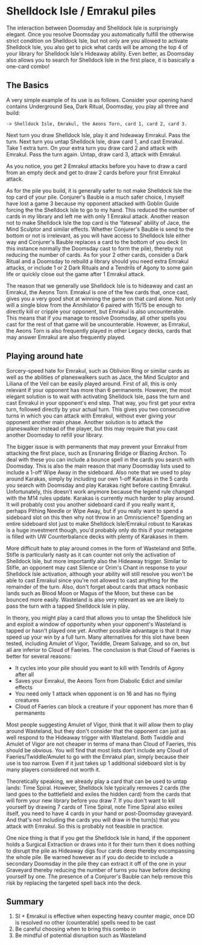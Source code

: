 # Shelldock Isle / Emrakul piles

The interaction between Doomsday and Shelldock Isle is surprisingly elegant.
Once you resolve Doomsday you automatically fulfill the otherwise strict
condition on Shelldock Isle, but not only are you allowed to activate Shelldock
Isle, you also get to pick what cards will be among the top 4 of your library
for Shelldock Isle's Hideaway ability. Even better, as Doomsday also allows you
to search for Shelldock Isle in the first place, it is basically a one-card
combo!

## The Basics

A very simple example of its use is as follows. Consider your opening hand
contains Underground Sea, Dark Ritual, Doomsday, you play all three and build:

```
-> Shelldock Isle, Emrakul, the Aeons Torn, card 1, card 2, card 3.
```

Next turn you draw Shelldock Isle, play it and hideaway Emrakul. Pass the turn.
Next turn you untap Shelldock Isle, draw card 1, and cast Emrakul. Take 1 extra
turn. On your extra turn you draw card 2 and attack with Emrakul. Pass the turn
again. Untap, draw card 3, attack with Emrakul.

As you notice, you get 2 Emrakul attacks before you have to draw a card from an
empty deck and get to draw 2 cards before your first Emrakul attack.

As for the pile you build, it is generally safer to not make Shelldock Isle the
top card of your pile. Conjurer's Bauble is a much safer choice, I myself have
lost a game 3 because my opponent attacked with Goblin Guide forcing the the
Shelldock Isle to go to my hand. This reduced the number of cards in my library
and left me with only 1 Emrakul attack. Another reason not to make Shelldock
Isle the top card is the 'fateseal' ability of Jace, the Mind Sculptor and
similar effects. Whether Conjurer's Bauble is send to the bottom or not is
irrelevant, as you will have access to Shelldock Isle either way and Conjurer's
Bauble replaces a card to the bottom of you deck (in this instance normally the
Doomsday cast to form the pile), thereby not reducing the number of cards. As
for your 2 other cards, consider a Dark Ritual and a Doomsday to rebuild a
library should you need extra Emrakul attacks, or include 1 or 2 Dark Rituals
and a Tendrils of Agony to some gain life or quickly close out the game after 1
Emrakul attack.

The reason that we generally use Shelldock Isle is to hideaway and cast an
Emrakul, the Aeons Torn. Emrakul is one of the few cards that, once cast, gives
you a very good shot at winning the game on that card alone. Not only will a
single blow from the Annihilator 6 paired with 15/15 be enough to directly kill
or cripple your opponent, but Emrakul is also uncounterable. This means that if
you manage to resolve Doomsday, all other spells you cast for the rest of that
game will be uncounterable. However, as Emrakul, the Aeons Torn is also
frequently played in other Legacy decks, cards that may answer Emrakul are also
frequently played.

## Playing around hate

Sorcery-speed hate for Emrakul, such as Oblivion Ring or similar cards as well
as the abilities of planeswalkers such as Jace, the Mind Sculptor and Liliana of
the Veil can be easily played around. First of all, this is only relevant if
your opponent has more than 6 permanents. However, the most elegant solution is
to wait with activating Shelldock Isle, pass the turn and cast Emrakul in your
opponent's end step. That way, you first get your extra turn, followed directly
by your actual turn. This gives you two consecutive turns in which you can
attack with Emrakul, without ever giving your opponent another main phase.
Another solution is to attack the planeswalker instead of the player, but this
may require that you cast another Doomsday to refill your library.

The bigger issue is with permanents that may prevent your Emrakul from attacking
the first place, such as Ensnaring Bridge or Blazing Archon. To deal with these
you can include a bounce spell in the cards you search with Doomsday. This is
also the main reason that many Doomsday lists used to include a 1-off Wipe Away
in the sideboard. Also note that we used to play around Karakas, simply by
including our own 1-off Karakas in the 5 cards you search with Doomsday and play
Karakas right before casting Emrakul. Unfortunately, this doesn't work anymore
because the legend rule changed with the M14 rules update. Karakas is currently
much harder to play around. It will probably cost you another sideboard card if
you really want it, perhaps Pithing Needle or Wipe Away, but if you really want
to spend a sideboard slot on this then why not throw in an Omniscience? Spending
an entire sideboard slot just to make Shelldock Isle/Emrakul robust to Karakas
is a huge investment though, you'd probably only do this if your metagame is
filled with UW Counterbalance decks with plenty of Karakases in them.

More difficult hate to play around comes in the form of Wasteland and Stifle.
Stifle is particularly nasty as it can counter not only the activation of
Shelldock Isle, but more importantly also the Hideaway trigger. Similar to
Stifle, an opponent may cast Silence or Orim's Chant in response to your
Shelldock Isle activation, although your ability will still resolve you won't be
able to cast Emrakul since you're not allowed to cast anything for the remainder
of the turn. Also, don't forget about cards that attack nonbasic lands such as
Blood Moon or Magus of the Moon, but these can be bounced more easily. Wasteland
is also very relevant as we are likely to pass the turn with a tapped Shelldock
Isle in play.

In theory, you might play a card that allows you to untap the Shelldock Isle and
exploit a window of opportunity when your opponent's Wasteland is tapped or
hasn't played one yet. Another possible advantage is that it may speed up your
win by a full turn. Many alternatives for this slot have been tested, including
Amulet of Vigor, Twiddle, Dream Salvage, and so on, but all are inferior to
Cloud of Faeries. The conclusion is that Cloud of Faeries is better for several
reasons:

- It cycles into your pile should you want to kill with Tendrils of Agony after
  all
- Saves your Emrakul, the Aeons Torn from Diabolic Edict and similar effects
- You need only 1 attack when opponent is on 16 and has no flying creatures
- Cloud of Faeries can block a creature if your opponent has more than 6
  permanents

Most people suggesting Amulet of Vigor, think that it will allow them to play
around Wasteland, but they don't consider that the opponent can just as well
respond to the Hideaway trigger with Wasteland. Both Twiddle and Amulet of Vigor
are not cheaper in terms of mana than Cloud of Faeries, this should be obvious.
You will find that most lists don't include any Cloud of Faeries/Twiddle/Amulet
to go with the Emrakul plan, simply because their use is too narrow. Even if it
just takes up 1 additional sideboard slot is by many players considered not
worth it.

Theoretically speaking, we already play a card that can be used to untap lands:
Time Spiral. However, Shelldock Isle typically removes 2 cards (the land goes to
the battlefield and exiles the hidden card) from the cards that will form your
new library before you draw 7. If you don't want to kill yourself by drawing 7
cards of Time Spiral, note Time Spiral also exiles itself, you need to have 4
cards in your hand or post-Doomsday graveyard. And that's not including the
cards you will draw in the turn(s) that you attack with Emrakul. So this is
probably not feasible in practice.

One nice thing is that if you get the Shelldock Isle in hand, if the opponent
holds a Surgical Extraction or draws into it for their turn then it does nothing
to disrupt the pile as Hideaway digs four cards deep thereby encompassing the
whole pile. Be warned however as if you do decide to include a secondary
Doomsday in the pile they can extract it off of the one in your Graveyard
thereby reducing the number of turns you have before decking yourself by one.
The presence of a Conjurer's Bauble can help remove this risk by replacing the
targeted spell back into the deck.

## Summary

1. SI + Emrakul is effective when expecting heavy counter magic, once DD is
   resolved no other (counterable) spells need to be cast
2. Be careful choosing when to bring this combo in
3. Be mindful of potential disruption such as Wasteland
